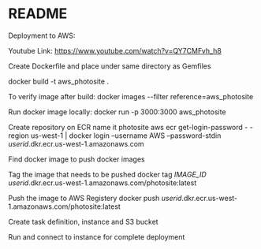 # README

Deployment to AWS:

Youtube Link: https://www.youtube.com/watch?v=QY7CMFvh_h8

Create Dockerfile and place under same directory as Gemfiles

docker build -t aws_photosite .

To verify image after build:
docker images --filter reference=aws_photosite 

Run docker image locally:
docker run -p 3000:3000 aws_photosite

Create repository on ECR name it photosite
aws ecr get-login-password - - region us-west-1 | docker login –username AWS –password-stdin *userid*.dkr.ecr.us-west-1.amazonaws.com

Find docker image to push
docker images

Tag the image that needs to be pushed
docker tag *IMAGE_ID* *userid*.dkr.ecr.us-west-1.amazonaws.com/photosite:latest

Push the image to AWS Registery 
docker push *userid*.dkr.ecr.us-west-1.amazonaws.com/photosite:latest

Create task definition, instance and S3 bucket

Run and connect to instance for complete deployment
